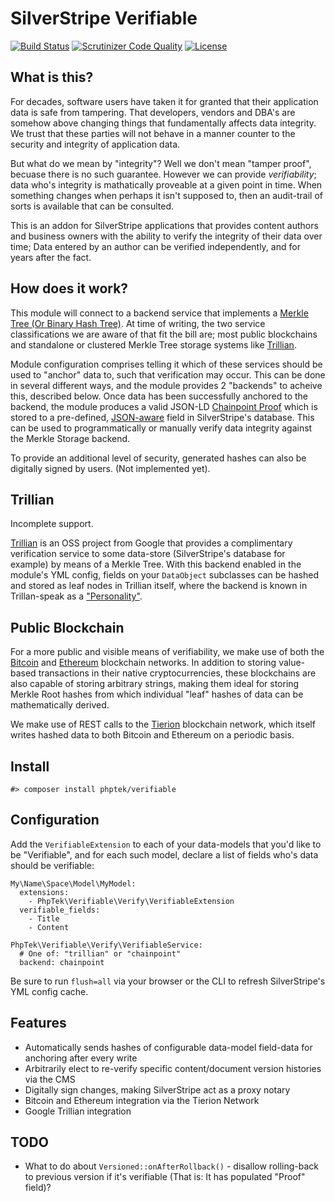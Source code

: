 # SilverStripe Verifiable

[![Build Status](https://api.travis-ci.org/phptek/silverstripe-verifiable.svg?branch=master)](https://travis-ci.org/phptek/silverstripe-verifiable)
[![Scrutinizer Code Quality](https://scrutinizer-ci.com/g/phptek/silverstripe-verifiable/badges/quality-score.png?b=master)](https://scrutinizer-ci.com/g/phptek/silverstripe-verifiable/?branch=master)
[![License](https://poser.pugx.org/phptek/verifiable/license.svg)](https://github.com/phptek/silverstripe-verifiable/blob/master/LICENSE.md)

## What is this?

For decades, software users have taken it for granted that their application data is safe from tampering. That developers, vendors and DBA's are somehow above changing things that fundamentally affects data integrity. We trust that these parties will not behave in a manner counter to the security and integrity of application data.

But what do we mean by "integrity"? Well we don't mean "tamper proof", becuase there is no such guarantee. However we can provide _verifiability_; data who's integrity is mathatically proveable at a given point in time. When something changes when perhaps it isn't supposed to, then an audit-trail of sorts is available that can be consulted.

This is an addon for SilverStripe applications that provides content authors and business owners with the ability to verify the integrity of their data over time; Data entered by an author can be verified independently, and for years after the fact.

## How does it work?

This module will connect to a backend service that implements a [Merkle Tree (Or Binary Hash Tree)](https://en.wikipedia.org/wiki/Merkle_tree). At time of writing, the two service classifications we are aware of that fit the bill are; most public blockchains and standalone or clustered Merkle Tree storage systems like [Trillian](https://github.com/google/trillian/).

Module configuration comprises telling it which of these services should be used to "anchor" data to, such that verification may occur. This can be done in several different ways, and the module provides 2 "backends" to acheive this, described below. Once data has been successfully anchored to the backend, the module produces a valid JSON-LD [Chainpoint Proof](https://chainpoint.org/) which is stored to a pre-defined, [JSON-aware](https://github.com/phptek/silverstripe-verifiable/) field in SilverStripe's database. This can be used to programmatically or manually verify data integrity against the Merkle Storage backend.

To provide an additional level of security, generated hashes can also be digitally signed by users. (Not implemented yet).

## Trillian

Incomplete support.

[Trillian](https://github.com/google/trillian/) is an OSS project from Google that provides a complimentary verification service to some data-store (SilverStripe's database for example) by means of a Merkle Tree. With this backend enabled in the module's YML config, fields on your `DataObject` subclasses can be hashed and stored as leaf nodes in Trillian itself, where the backend is known in Trillan-speak as a ["Personality"](https://github.com/google/trillian/#personalities). 

## Public Blockchain

For a more public and visible means of verifiability, we make use of both the [Bitcoin](https://bitcoin.org/) and [Ethereum](https://ethereum.org) blockchain networks. In addition to storing value-based transactions in their native cryptocurrencies, these blockchains are also capable of storing arbitrary strings, making them ideal for storing Merkle Root hashes from which individual "leaf" hashes of data can be mathematically derived.

We make use of REST calls to the [Tierion](https://tierion.com/) blockchain network, which itself writes hashed data to both Bitcoin and Ethereum on a periodic basis.

## Install

    #> composer install phptek/verifiable

## Configuration

Add the `VerifiableExtension` to each of your data-models that you'd like to be "Verifiable", and for each such model, declare a list of fields who's data should be verifiable:


```YML
My\Name\Space\Model\MyModel:
  extensions:
    - PhpTek\Verifiable\Verify\VerifiableExtension
  verifiable_fields:
    - Title
    - Content

PhpTek\Verifiable\Verify\VerifiableService:
  # One of: "trillian" or "chainpoint"
  backend: chainpoint
```

Be sure to run `flush=all` via your browser or the CLI to refresh SilverStripe's YML config cache.

## Features
    
* Automatically sends hashes of configurable data-model field-data for anchoring after every write
* Arbitrarily elect to re-verify specific content/document version histories via the CMS
* Digitally sign changes, making SilverStripe act as a proxy notary
* Bitcoin and Ethereum integration via the Tierion Network
* Google Trillian integration

## TODO

* What to do about `Versioned::onAfterRollback()` - disallow rolling-back to previous version if it's verifiable (That is: It has populated "Proof" field)?
